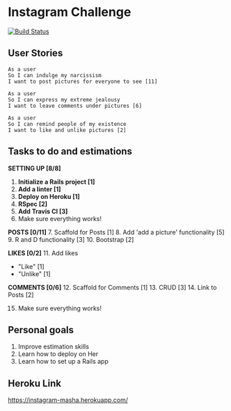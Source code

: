 # Instagram Challenge
[![Build Status](https://travis-ci.com/m-budryte/instagram-challenge.svg?branch=master)](https://travis-ci.com/m-budryte/instagram-challenge)

## User Stories
```
As a user
So I can indulge my narcissism
I want to post pictures for everyone to see [11]
```

```
As a user
So I can express my extreme jealousy
I want to leave comments under pictures [6]
```

```
As a user
So I can remind people of my existence
I want to like and unlike pictures [2]
```

## Tasks to do and estimations

**SETTING UP [8/8]**

1. **Initialize a Rails project [1]**
2. **Add a linter [1]**
3. **Deploy on Heroku [1]**
4. **RSpec [2]**
5. **Add Travis CI [3]**
6. Make sure everything works!

**POSTS [0/11]**
7. Scaffold for Posts [1]
8. Add 'add a picture' functionality [5]
9. R and D functionality [3]
10. Bootstrap [2]

**LIKES [0/2]**
11. Add likes
  - "Like" [1]
  - "Unlike" [1]

**COMMENTS [0/6]**
12. Scaffold for Comments [1]
13. CRUD [3]
14. Link to Posts [2]

15. Make sure everything works!


## Personal goals

1. Improve estimation skills
2. Learn how to deploy on Her
3. Learn how to set up a Rails app

## Heroku Link

https://instagram-masha.herokuapp.com/
